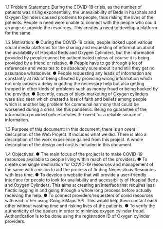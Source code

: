 1.1	Problem Statement: 
During the COVID-19 crisis, as the number of patients was rising exponentially, the unavailability of Beds in hospitals and Oxygen Cylinders caused problems to people, thus risking the lives of the patients. People in need were unable to connect with the people who could arrange or provide the resources. This creates a need to develop a platform for the same.

1.2	Motivation: 
●	During the COVID-19 crisis, people looked upon various social media platforms for the sharing and requesting of information about the availability of Hospital Beds and Oxygen Cylinders, but the information provided by people cannot be authenticated unless of course it is being provided by a friend or relative.
●		People have to go through a lot of references and websites to be absolutely sure about it and still they get no assurance whatsoever.
●	People requesting any leads of information are constantly at risk of being cheated by providing wrong information which not only causes a delay in getting the necessary help but also getting trapped in other kinds of problems such as money fraud or being hacked by the provider.
●	Recently, cases of black marketing of Oxygen cylinders were also seen which created a loss of faith and beliefs among people which is another big problem for communal harmony that could be worsened during a crisis like this pandemic.
Being no guarantee of the information provided online creates the need for a reliable source of information.

1.3	Purpose of this document: 
In this document, there is an overall description of the Web Project. It includes what we did. There is also a description of the work experience gained from this project. A whole description of the design and cost is included in this document.
 

1.4	Objectives: 
●	The main focus of the project is to make COVID-19 resources available to people living within reach of the providers.
●	To create one single destination for COVID-19 resources and management of the same with a vision to aid the process of finding Necessitous Resources with less time.
●	To develop a website that will provide a user-friendly interface for people to look for availability and accessibility of Hospital Beds and Oxygen Cylinders. This aims at creating an interface that requires less hectic logging in and going through a whole long process before actually receiving the help.
●	To connect providers/requesters of covid resources with each other using Google Maps API. This would help them contact each other without wasting time and risking lives of the patients.
●	To verify the authenticity of the dealers in order to minimize oxygen cylinder fraud. Authentication is to be done using the registration ID of Oxygen cylinder providers.
